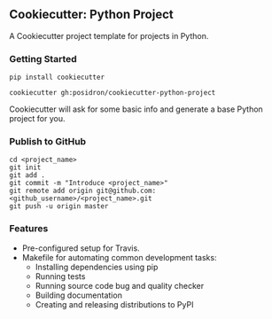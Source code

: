 
## Cookiecutter: Python Project

A Cookiecutter project template for projects in Python.

### Getting Started

    pip install cookiecutter

    cookiecutter gh:posidron/cookiecutter-python-project

Cookiecutter will ask for some basic info and generate a base Python project for you.


### Publish to GitHub

    cd <project_name>
    git init
    git add .
    git commit -m "Introduce <project_name>"
    git remote add origin git@github.com:<github_username>/<project_name>.git
    git push -u origin master


### Features
* Pre-configured setup for Travis.
* Makefile for automating common development tasks:
    * Installing dependencies using pip
    * Running tests
    * Running source code bug and quality checker
    * Building documentation
    * Creating and releasing distributions to PyPI
